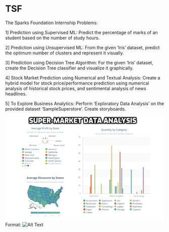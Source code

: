# TSF
The Sparks Foundation Internship Problems:

1] Prediction using Supervised ML: 
Predict the percentage of marks of an student based on the number of
study hours.

2] Prediction using Unsupervised ML: 
From the given ‘Iris’ dataset, predict the optimum number of clusters and
represent it visually.

3] Prediction using Decision Tree Algorithm: 
For the given ‘Iris’ dataset, create the Decision Tree classifier and visualize it
graphically.

4] Stock Market Prediction using Numerical and Textual Analysis:
Create a hybrid model for stock price/performance prediction using
numerical analysis of historical stock prices, and sentimental analysis
of news headlines.

5] To Explore Business Analytics:
Perform ‘Exploratory Data Analysis’ on the provided dataset ‘SampleSuperstore’.
Create storyboards.

![Flow Chart](SupermarketDashboard.png)
Format: ![Alt Text](url)
